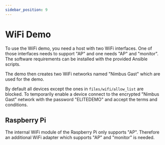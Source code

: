 ```yaml
---
sidebar_position: 9
---
```


# WiFi Demo

To use the WiFi demo, you need a host with two WiFi interfaces. One of
those interfaces needs to support "AP" and one needs "AP" and "monitor".
The software requirements can be installed with the provided Ansible
scripts.

The demo then creates two WiFi networks named "Nimbus Gast" which are
used for the demo.

By default all devices except the ones in `files/wifi/allow_list` are
blocked. To temporarily enable a device connect to the encrypted "Nimbus
Gast" network with the password "ELITEDEMO" and accept the terms and
conditions.

## Raspberry Pi

The internal WiFi module of the Raspberry Pi only supports "AP".
Therefore an additional WiFi adapter which supports "AP" and "monitor"
is needed.

